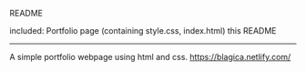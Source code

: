 README

included:
Portfolio page (containing style.css, index.html)
this README

__________________________________________

A simple portfolio webpage using html and css.
https://blagica.netlify.com/
